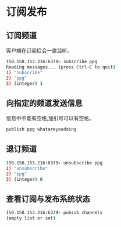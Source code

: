 # 订阅发布

## 订阅频道

客户端在订阅后会一直监听。

```sh
150.158.153.216:6379> subscribe ppg
Reading messages... (press Ctrl-C to quit)
1) "subscribe"
2) "ppg"
3) (integer) 1
```

## 向指定的频道发送信息

信息中不能有空格,加引号可以有空格。

```sh
publish ppg whatareyoudoing
```

## 退订频道

```sh
150.158.153.216:6379> unsubscribe ppg
1) "unsubscribe"
2) "ppg"
3) (integer) 0
```

## 查看订阅与发布系统状态

```sh
150.158.153.216:6379> pubsub channels
(empty list or set)
```
